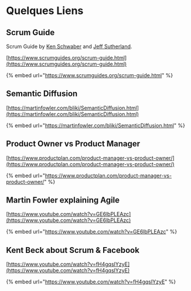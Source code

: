 # Quelques Liens

## Scrum Guide

Scrum Guide by [Ken Schwaber](https://twitter.com/kschwaber) and [Jeff Sutherland](https://twitter.com/jeffsutherland).

[https://www.scrumguides.org/scrum-guide.html](https://www.scrumguides.org/scrum-guide.html)

{% embed url="https://www.scrumguides.org/scrum-guide.html" %}

## Semantic Diffusion

[https://martinfowler.com/bliki/SemanticDiffusion.html](https://martinfowler.com/bliki/SemanticDiffusion.html)

{% embed url="https://martinfowler.com/bliki/SemanticDiffusion.html" %}



## Product Owner vs Product Manager

[https://www.productplan.com/product-manager-vs-product-owner/](https://www.productplan.com/product-manager-vs-product-owner/)

{% embed url="https://www.productplan.com/product-manager-vs-product-owner/" %}

## Martin Fowler explaining Agile

[https://www.youtube.com/watch?v=GE6lbPLEAzc](https://www.youtube.com/watch?v=GE6lbPLEAzc)

{% embed url="https://www.youtube.com/watch?v=GE6lbPLEAzc" %}



## Kent Beck about Scrum & Facebook

[https://www.youtube.com/watch?v=fH4gqsIYzyE](https://www.youtube.com/watch?v=fH4gqsIYzyE)

{% embed url="https://www.youtube.com/watch?v=fH4gqsIYzyE" %}



